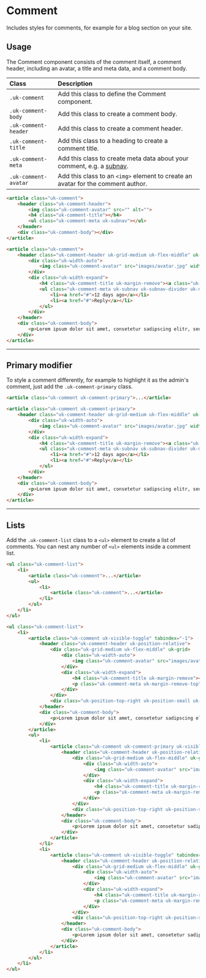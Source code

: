 # Comment

<p class="uk-text-lead">Includes styles for comments, for example for a blog section on your site.</p>

## Usage

The Comment component consists of the comment itself, a comment header, including an avatar, a title and meta data, and a comment body.

| Class                | Description                                                                        |
|:---------------------|:-----------------------------------------------------------------------------------|
| `.uk-comment`        | Add this class to define the Comment component.                                    |
| `.uk-comment-body`   | Add this class to create a comment body.                                           |
| `.uk-comment-header` | Add this class to create a comment header.                                         |
| `.uk-comment-title`  | Add this class to a heading to create a comment title.                             |
| `.uk-comment-meta`   | Add this class to create meta data about your comment, e.g. a [subnav](subnav.md). |
| `.uk-comment-avatar` | Add this class to an `<img>` element to create an avatar for the comment author.   |


```html
<article class="uk-comment">
    <header class="uk-comment-header">
        <img class="uk-comment-avatar" src="" alt="">
        <h4 class="uk-comment-title"></h4>
        <ul class="uk-comment-meta uk-subnav"></ul>
    </header>
    <div class="uk-comment-body"></div>
</article>
```

```html
<article class="uk-comment">
    <header class="uk-comment-header uk-grid-medium uk-flex-middle" uk-grid>
        <div class="uk-width-auto">
            <img class="uk-comment-avatar" src="images/avatar.jpg" width="80" height="80" alt="">
        </div>
        <div class="uk-width-expand">
            <h4 class="uk-comment-title uk-margin-remove"><a class="uk-link-reset" href="#">Author</a></h4>
            <ul class="uk-comment-meta uk-subnav uk-subnav-divider uk-margin-remove-top">
                <li><a href="#">12 days ago</a></li>
                <li><a href="#">Reply</a></li>
            </ul>
        </div>
    </header>
    <div class="uk-comment-body">
        <p>Lorem ipsum dolor sit amet, consetetur sadipscing elitr, sed diam nonumy eirmod tempor invidunt ut labore et dolore magna aliquyam erat, sed diam voluptua. At vero eos et accusam et justo duo dolores et ea rebum. Stet clita kasd gubergren, no sea takimata sanctus est Lorem ipsum dolor sit amet.</p>
    </div>
</article>
```

***

## Primary modifier

To style a comment differently, for example to highlight it as the admin's comment, just add the `.uk-comment-primary` class.

```html
<article class="uk-comment uk-comment-primary">...</article>
```

```html
<article class="uk-comment uk-comment-primary">
    <header class="uk-comment-header uk-grid-medium uk-flex-middle" uk-grid>
        <div class="uk-width-auto">
            <img class="uk-comment-avatar" src="images/avatar.jpg" width="80" height="80" alt="">
        </div>
        <div class="uk-width-expand">
            <h4 class="uk-comment-title uk-margin-remove"><a class="uk-link-reset" href="#">Author</a></h4>
            <ul class="uk-comment-meta uk-subnav uk-subnav-divider uk-margin-remove-top">
                <li><a href="#">12 days ago</a></li>
                <li><a href="#">Reply</a></li>
            </ul>
        </div>
    </header>
    <div class="uk-comment-body">
        <p>Lorem ipsum dolor sit amet, consetetur sadipscing elitr, sed diam nonumy eirmod tempor invidunt ut labore et dolore magna aliquyam erat, sed diam voluptua. At vero eos et accusam et justo duo dolores et ea rebum. Stet clita kasd gubergren, no sea takimata sanctus est Lorem ipsum dolor sit amet.</p>
    </div>
</article>
```

***

## Lists

Add the `.uk-comment-list` class to a `<ul>` element to create a list of comments. You can nest any number of `<ul>` elements inside a comment list.

```html
<ul class="uk-comment-list">
    <li>
        <article class="uk-comment">...</article>
        <ul>
            <li>
                <article class="uk-comment">...</article>
            </li>
        </ul>
    </li>
</ul>
```

```html
<ul class="uk-comment-list">
    <li>
        <article class="uk-comment uk-visible-toggle" tabindex="-1">
            <header class="uk-comment-header uk-position-relative">
                <div class="uk-grid-medium uk-flex-middle" uk-grid>
                    <div class="uk-width-auto">
                        <img class="uk-comment-avatar" src="images/avatar.jpg" width="80" height="80" alt="">
                    </div>
                    <div class="uk-width-expand">
                        <h4 class="uk-comment-title uk-margin-remove"><a class="uk-link-reset" href="#">Author</a></h4>
                        <p class="uk-comment-meta uk-margin-remove-top"><a class="uk-link-reset" href="#">12 days ago</a></p>
                    </div>
                </div>
                <div class="uk-position-top-right uk-position-small uk-hidden-hover"><a class="uk-link-muted" href="#">Reply</a></div>
            </header>
            <div class="uk-comment-body">
                <p>Lorem ipsum dolor sit amet, consetetur sadipscing elitr, sed diam nonumy eirmod tempor invidunt ut labore et dolore magna aliquyam erat, sed diam voluptua. At vero eos et accusam et justo duo dolores et ea rebum. Stet clita kasd gubergren, no sea takimata sanctus est Lorem ipsum dolor sit amet.</p>
            </div>
        </article>
        <ul>
            <li>
                <article class="uk-comment uk-comment-primary uk-visible-toggle" tabindex="-1">
                    <header class="uk-comment-header uk-position-relative">
                        <div class="uk-grid-medium uk-flex-middle" uk-grid>
                            <div class="uk-width-auto">
                                <img class="uk-comment-avatar" src="images/avatar.jpg" width="80" height="80" alt="">
                            </div>
                            <div class="uk-width-expand">
                                <h4 class="uk-comment-title uk-margin-remove"><a class="uk-link-reset" href="#">Author</a></h4>
                                <p class="uk-comment-meta uk-margin-remove-top"><a class="uk-link-reset" href="#">12 days ago</a></p>
                            </div>
                        </div>
                        <div class="uk-position-top-right uk-position-small uk-hidden-hover"><a class="uk-link-muted" href="#">Reply</a></div>
                    </header>
                    <div class="uk-comment-body">
                        <p>Lorem ipsum dolor sit amet, consetetur sadipscing elitr, sed diam nonumy eirmod tempor invidunt ut labore et dolore magna aliquyam erat, sed diam voluptua. At vero eos et accusam et justo duo dolores et ea rebum. Stet clita kasd gubergren, no sea takimata sanctus est Lorem ipsum dolor sit amet.</p>
                    </div>
                </article>
            </li>
            <li>
                <article class="uk-comment uk-visible-toggle" tabindex="-1">
                    <header class="uk-comment-header uk-position-relative">
                        <div class="uk-grid-medium uk-flex-middle" uk-grid>
                            <div class="uk-width-auto">
                                <img class="uk-comment-avatar" src="images/avatar.jpg" width="80" height="80" alt="">
                            </div>
                            <div class="uk-width-expand">
                                <h4 class="uk-comment-title uk-margin-remove"><a class="uk-link-reset" href="#">Author</a></h4>
                                <p class="uk-comment-meta uk-margin-remove-top"><a class="uk-link-reset" href="#">12 days ago</a></p>
                            </div>
                        </div>
                        <div class="uk-position-top-right uk-position-small uk-hidden-hover"><a class="uk-link-muted" href="#">Reply</a></div>
                    </header>
                    <div class="uk-comment-body">
                        <p>Lorem ipsum dolor sit amet, consetetur sadipscing elitr, sed diam nonumy eirmod tempor invidunt ut labore et dolore magna aliquyam erat, sed diam voluptua. At vero eos et accusam et justo duo dolores et ea rebum. Stet clita kasd gubergren, no sea takimata sanctus est Lorem ipsum dolor sit amet.</p>
                    </div>
                </article>
            </li>
        </ul>
    </li>
</ul>
```
